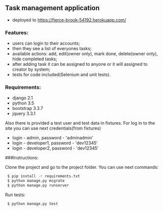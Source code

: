 ## Task management application

 - deployed to https://fierce-brook-54192.herokuapp.com/
 
### Features:
- users can login to their accounts;
- then they see a list of everyones tasks;
- available actions: add, edit(owner only), mark done, delete(owner only), hide completed tasks;
- after adding task it can be assigned to anyone or it will assigned to creator by system;
- tests for code included(Selenium and unit tests).

### Requirements:
- django 2.1
- python 3.5
- bootstrap 3.3.7
- jquery 3.3.1

Also there is provided a test user and test data in fixtures. 
For log in to the site you can use next credentials(from fixtures)
- login - admin, password - 'adminadmin'
- login - developer1, password - 'dev12345'
- login - developer2, password - 'dev12345'


###Instructions:

Clone the project and go to the project folder. You can use next commands:

```bash
 $ pip install -r requirements.txt
 $ python manage.py migrate
 $ python manage.py runserver
```

Run tests:

```bash
 $ python manage.py test
```
